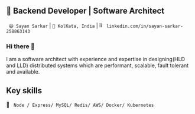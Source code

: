 
## 🔭 Backend Developer | Software Architect

` 😄 Sayan Sarkar` |  `🌱 KolKata, India` | <a href="https://www.linkedin.com/in/sayan-sarkar-258863143/" target="_blank"><img src="https://avatars3.githubusercontent.com/u/357098" width="15" height="15" alt="linkedin logo"/></a> `linkedin.com/in/sayan-sarkar-258863143`

### Hi there 👋 

I am a software architect with experience and expertise in designing(HLD and LLD) distributed systems which are performant, scalable, fault tolerant and available. 

## Key skills

📖 ` Node / Express/ MySQL/ Redis/ AWS/ Docker/ Kubernetes`
